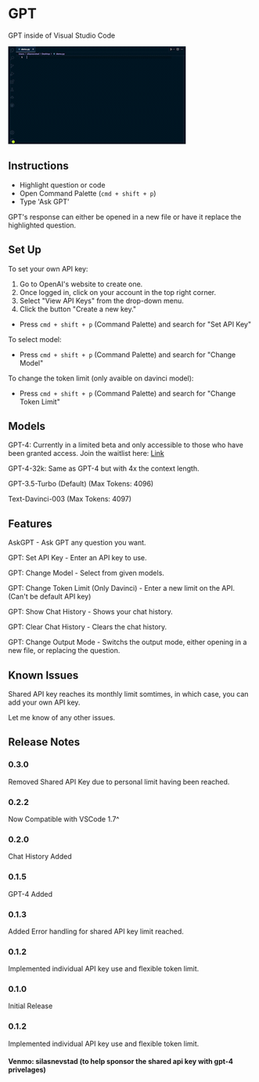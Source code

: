 # GPT

GPT inside of Visual Studio Code

![](https://raw.githubusercontent.com/silasnevstad/GPT-Extension-VSCode/main/demo.gif?raw=true)

## Instructions
* Highlight question or code
* Open Command Palette (```cmd + shift + p```)
* Type 'Ask GPT'

GPT's response can either be opened in a new file or have it replace the highlighted question.

## Set Up
To set your own API key:

1. Go to OpenAI's website to create one.
2. Once logged in, click on your account in the top right corner.
3. Select "View API Keys" from the drop-down menu.
4. Click the button "Create a new key."

- Press ```cmd + shift + p``` (Command Palette) and search for "Set API Key"

To select model:

- Press ```cmd + shift + p``` (Command Palette) and search for "Change Model"

To change the token limit (only avaible on davinci model):

- Press ```cmd + shift + p``` (Command Palette) and search for "Change Token Limit"

## Models

GPT-4: Currently in a limited beta and only accessible to those who have been granted access. Join the waitlist here: [Link](https://openai.com/waitlist/gpt-4)

GPT-4-32k: Same as GPT-4 but with 4x the context length.

GPT-3.5-Turbo (Default) (Max Tokens: 4096)

Text-Davinci-003 (Max Tokens: 4097)

## Features

AskGPT - Ask GPT any question you want.

GPT: Set API Key - Enter an API key to use.

GPT: Change Model - Select from given models.

GPT: Change Token Limit (Only Davinci) - Enter a new limit on the API. (Can't be default API key)

GPT: Show Chat History - Shows your chat history.

GPT: Clear Chat History - Clears the chat history.

GPT: Change Output Mode - Switchs the output mode, either opening in a new file, or replacing the question.

## Known Issues

Shared API key reaches its monthly limit somtimes, in which case, you can add your own API key.

Let me know of any other issues.

## Release Notes

### 0.3.0
Removed Shared API Key due to personal limit having been reached.

### 0.2.2
Now Compatible with VSCode 1.7^

### 0.2.0
Chat History Added

### 0.1.5
GPT-4 Added

### 0.1.3
Added Error handling for shared API key limit reached.

### 0.1.2
Implemented individual API key use and flexible token limit.

### 0.1.0
Initial Release

### 0.1.2
Implemented individual API key use and flexible token limit.


#### Venmo: silasnevstad (to help sponsor the shared api key with gpt-4 privelages)
